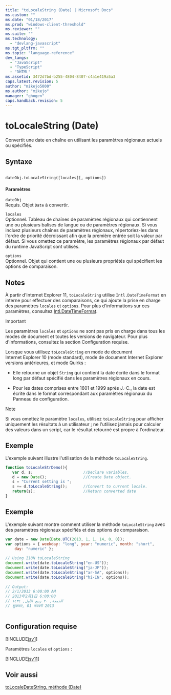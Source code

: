 ```yaml
---
title: "toLocaleString (Date) | Microsoft Docs"
ms.custom: ""
ms.date: "01/18/2017"
ms.prod: "windows-client-threshold"
ms.reviewer: ""
ms.suite: ""
ms.technology: 
  - "devlang-javascript"
ms.tgt_pltfrm: ""
ms.topic: "language-reference"
dev_langs: 
  - "JavaScript"
  - "TypeScript"
  - "DHTML"
ms.assetid: 3472d7bd-b255-4804-8407-c4a1e419a5a3
caps.latest.revision: 5
author: "mikejo5000"
ms.author: "mikejo"
manager: "ghogen"
caps.handback.revision: 5
---
```

# toLocaleString (Date)
Convertit une date en chaîne en utilisant les paramètres régionaux actuels ou spécifiés.  
  
## Syntaxe  
  
```  
  
dateObj.toLocaleString([locales][, options])   
```  
  
#### Paramètres  
 `dateObj`  
 Requis.  Objet `Date` à convertir.  
  
 `locales`  
 Optionnel.  Tableau de chaînes de paramètres régionaux qui contiennent une ou plusieurs balises de langue ou de paramètres régionaux.  Si vous incluez plusieurs chaînes de paramètres régionaux, répertoriez\-les dans l'ordre de priorité décroissant afin que la première entrée soit la valeur par défaut.  Si vous omettez ce paramètre, les paramètres régionaux par défaut du runtime JavaScript sont utilisés.  
  
 `options`  
 Optionnel.  Objet qui contient une ou plusieurs propriétés qui spécifient les options de comparaison.  
  
## Notes  
 À partir d'Internet Explorer 11, `toLocaleString` utilise `Intl.DateTimeFormat` en interne pour effectuer des comparaisons, ce qui ajoute la prise en charge des paramètres `locales` et `options`.  Pour plus d'informations sur ces paramètres, consultez [Intl.DateTimeFormat](../../javascript/reference/intl-datetimeformat-object-javascript.md).  
  
> [!IMPORTANT]
>  Les paramètres `locales` et `options` ne sont pas pris en charge dans tous les modes de document et toutes les versions de navigateur.  Pour plus d'informations, consultez la section Configuration requise.  
  
 Lorsque vous utilisez `toLocaleString` en mode de document Internet Explorer 10 \(mode standard\), mode de document Internet Explorer versions antérieures, et mode Quirks :  
  
-   Elle retourne un objet `String` qui contient la date écrite dans le format long par défaut spécifié dans les paramètres régionaux en cours.  
  
-   Pour les dates comprises entre 1601 et 1999 après J.\-C., la date est écrite dans le format correspondant aux paramètres régionaux du Panneau de configuration.  
  
> [!NOTE]
>  Si vous omettez le paramètre `locales`, utilisez `toLocaleString` pour afficher uniquement les résultats à un utilisateur ; ne l'utilisez jamais pour calculer des valeurs dans un script, car le résultat retourné est propre à l'ordinateur.  
  
## Exemple  
 L'exemple suivant illustre l'utilisation de la méthode `toLocaleString`.  
  
```javascript  
function toLocaleStrDemo(){     
   var d, s;                      //Declare variables.  
   d = new Date();                //Create Date object.  
   s = "Current setting is ";  
   s += d.toLocaleString();       //Convert to current locale.  
   return(s);                     //Return converted date  
}  
```  
  
## Exemple  
 L'exemple suivant montre comment utiliser la méthode `toLocaleString` avec des paramètres régionaux spécifiés et des options de comparaison.  
  
```javascript  
var date = new Date(Date.UTC(2013, 1, 1, 14, 0, 0));  
var options = { weekday: "long", year: "numeric", month: "short",  
    day: "numeric" };  
  
// Using I18N toLocaleString  
document.write(date.toLocaleString("en-US"));  
document.write(date.toLocaleString("ja-JP"));  
document.write(date.toLocaleString("ar-SA", options));  
document.write(date.toLocaleString("hi-IN", options));  
  
// Output:  
// ‎2‎/‎1‎/‎2013‎ ‎6‎:‎00‎:‎00‎ ‎AM  
// ‎2013‎年‎2‎月‎1‎日‎ ‎6‎:‎00‎:‎00  
// ‏الجمعة‏, ‏٢٠‏ ‏ربيع الأول‏, ‏١٤٣٤  
// ‎शुक्रवार‎, ‎01‎ ‎फरवरी‎ ‎2013  
  
```  
  
## Configuration requise  
 [!INCLUDE[jsv1](../../javascript/misc/includes/jsv1-md.md)]  
  
 Paramètres `locales` et `options` :  
  
 [!INCLUDE[jsv11](../../javascript/reference/includes/jsv11-md.md)]  
  
## Voir aussi  
 [toLocaleDateString, méthode \(Date\)](../../javascript/reference/tolocaledatestring-method-date-javascript.md)